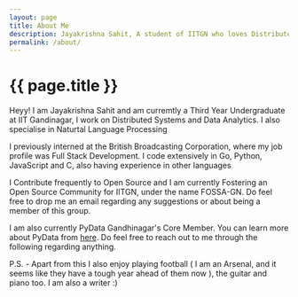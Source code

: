 ```yaml
---
layout: page
title: About Me
description: Jayakrishna Sahit, A student of IITGN who loves Distributed Systems, Data Analytics and Open Source
permalink: /about/
---
```



<div class="row row-about-page">
<div class="col-lg-8  col-lg-offset-2 col-md-8 col-md-offset-2 col-sm-8  col-sm-offset-2 about-page">
<h1 class="page-title">{{ page.title }}</h1>

<p class="about-content">Heyy! I am Jayakrishna Sahit and am curremtly a Third Year Undergraduate at IIT Gandinagar, I work on Distributed Systems and Data Analytics. I also specialise in Naturtal Language Processing</p>

<p class="about-content">I previously interned at the British Broadcasting Corporation, where my job profile was Full Stack Development. I code extensively in Go, Python, JavaScript and C, also having experience in other languages</p>

<p class="about-content">I Contribute frequently to Open Source and I am currently Fostering an Open Source Community for IITGN, under the name FOSSA-GN. Do feel free to drop me an email regarding any suggestions or about being a member of this group.</p>

<p class="about-content">I am also currently PyData Gandhinagar's Core Member. You can learn more about PyData from <a href="https://pydatagn.github.io/">here</a>. Do feel free to reach out to me through the following regarding anything.</p>

<p class="about-content">P.S. -  Apart from this I also enjoy playing football ( I am an Arsenal, and it seems like they have a tough year ahead of them now ), the guitar and piano too. I am also a writer :)</p>



<br><br><br>
</div>
</div>
<div class="row">
<div align="center">
<p>
<a href="mailto:sahitjayakrishna8@gmail.com"><i class="fa fa-envelope-o fa-fw" aria-hidden="true" style="font-size:40px;color:#2980b9"></i></a>
&nbsp; &nbsp; &nbsp;
<a href="https://github.com/sahitpj"><i class="fa fa-github" aria-hidden="true" style="font-size:40px;color:#2980b9"></i></a>
&nbsp; &nbsp; &nbsp;
<a href="https://twitter.com/sahitpj"><i class="fa fa-twitter" aria-hidden="true" style="font-size:40px;color:#2980b9"></i></a>
&nbsp; &nbsp; &nbsp;
<a href="https://www.linkedin.com/in/jayakrishna-sahit-81b485129/"><i class="fa fa-linkedin" aria-hidden="true" style="font-size:40px;color:#2980b9"></i></a>
&nbsp; &nbsp; &nbsp;
</p>
</div>
</div>

<br><br><br><br><br><br><br>
